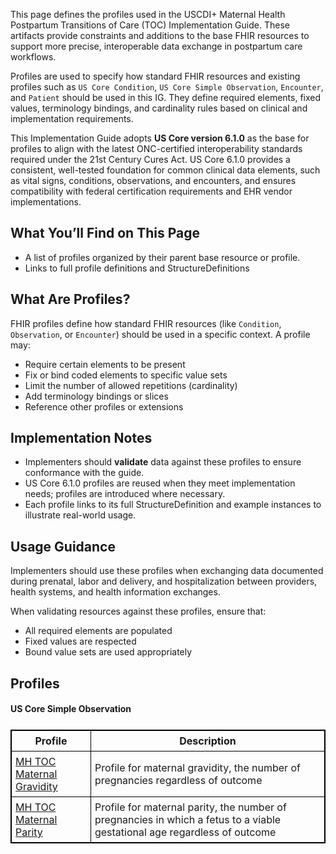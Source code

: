 



This page defines the profiles used in the USCDI+ Maternal Health Postpartum Transitions of Care (TOC) Implementation Guide. These artifacts provide constraints and additions to the base FHIR resources to support more precise, interoperable data exchange in postpartum care workflows.

Profiles are used to specify how standard FHIR resources and existing profiles such as `US Core Condition`, `US Core Simple Observation`, `Encounter`, and `Patient` should be used in this IG. They define required elements, fixed values, terminology bindings, and cardinality rules based on clinical and implementation requirements.

This Implementation Guide adopts **US Core version 6.1.0** as the base for profiles to align with the latest ONC-certified interoperability standards required under the 21st Century Cures Act. US Core 6.1.0 provides a consistent, well-tested foundation for common clinical data elements, such as vital signs, conditions, observations, and encounters, and ensures compatibility with federal certification requirements and EHR vendor implementations.

## What You’ll Find on This Page

- A list of profiles organized by their parent base resource or profile. 
- Links to full profile definitions and StructureDefinitions


## What Are Profiles?

 FHIR profiles define how standard FHIR resources (like `Condition`, `Observation`, or `Encounter`) should be used in a specific context. A profile may:

- Require certain elements to be present
- Fix or bind coded elements to specific value sets
- Limit the number of allowed repetitions (cardinality)
- Add terminology bindings or slices
- Reference other profiles or extensions


## Implementation Notes

- Implementers should **validate** data against these profiles to ensure conformance with the guide.
- US Core 6.1.0 profiles are reused when they meet implementation needs; profiles are introduced where necessary.
- Each profile links to its full StructureDefinition and example instances to illustrate real-world usage.

## Usage Guidance

Implementers should use these profiles when exchanging data documented during prenatal, labor and delivery, and hospitalization between providers, health systems, and health information exchanges. 

When validating resources against these profiles, ensure that:

- All required elements are populated 
- Fixed values are respected  
- Bound value sets are used appropriately  

## Profiles
#### US Core Simple Observation

<style>
	.profile-table 
    {
    	border: 1px solid black;
    	width: 100%;
    	margin-top: 25px;
  	}

	.profile-table th, .profile-table td 
    {
    	border: 1px solid black;
	    padding: 6px;
  	}
</style>

<table class="profile-table">
  <thead>
  	<tr><th>Profile</th><th>Description</th></tr></thead>
  <tbody>
    <tr>
      <td><a href="StructureDefinition-mh-toc-gravidity.html">MH TOC Maternal Gravidity</a></td>
      <td>Profile for maternal gravidity, the number of pregnancies regardless of outcome</td>
    </tr>
    <tr>
    	<td><a href="StructureDefinition-mh-toc-parity.html">MH TOC Maternal Parity</a></td>
    	<td>Profile for maternal parity, the number of pregnancies in which a fetus to a viable gestational age regardless of outcome</td>
    </tr>
  </tbody>
</table>
